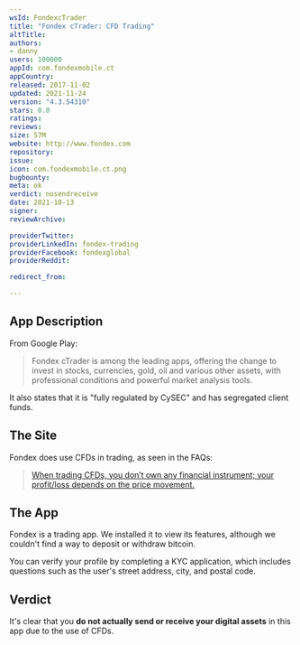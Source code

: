 ```yaml
---
wsId: FondexcTrader
title: "Fondex cTrader: CFD Trading"
altTitle: 
authors:
- danny
users: 100000
appId: com.fondexmobile.ct
appCountry: 
released: 2017-11-02
updated: 2021-11-24
version: "4.3.54310"
stars: 0.0
ratings: 
reviews: 
size: 57M
website: http://www.fondex.com
repository: 
issue: 
icon: com.fondexmobile.ct.png
bugbounty: 
meta: ok
verdict: nosendreceive
date: 2021-10-13
signer: 
reviewArchive:

providerTwitter: 
providerLinkedIn: fondex-trading
providerFacebook: fondexglobal
providerReddit: 

redirect_from:

---
```


## App Description
From Google Play:

> Fondex cTrader is among the leading apps, offering the change to invest in stocks, currencies, gold, oil and various other assets, with professional conditions and powerful market analysis tools.

It also states that it is "fully regulated by CySEC" and has segregated client funds.

## The Site

Fondex does use CFDs in trading, as seen in the FAQs:

> [When trading CFDs, you don’t own any financial instrument; your profit/loss depends on the price movement.](https://fondex.com/en/faq/trading)

## The App
Fondex is a trading app. We installed it to view its features, although we couldn't find a way to deposit or withdraw bitcoin.

You can verify your profile by completing a KYC application, which includes questions such as the user's street address, city, and postal code.

## Verdict
It's clear that you **do not actually send or receive your digital assets** in this app due to the use of CFDs. 
